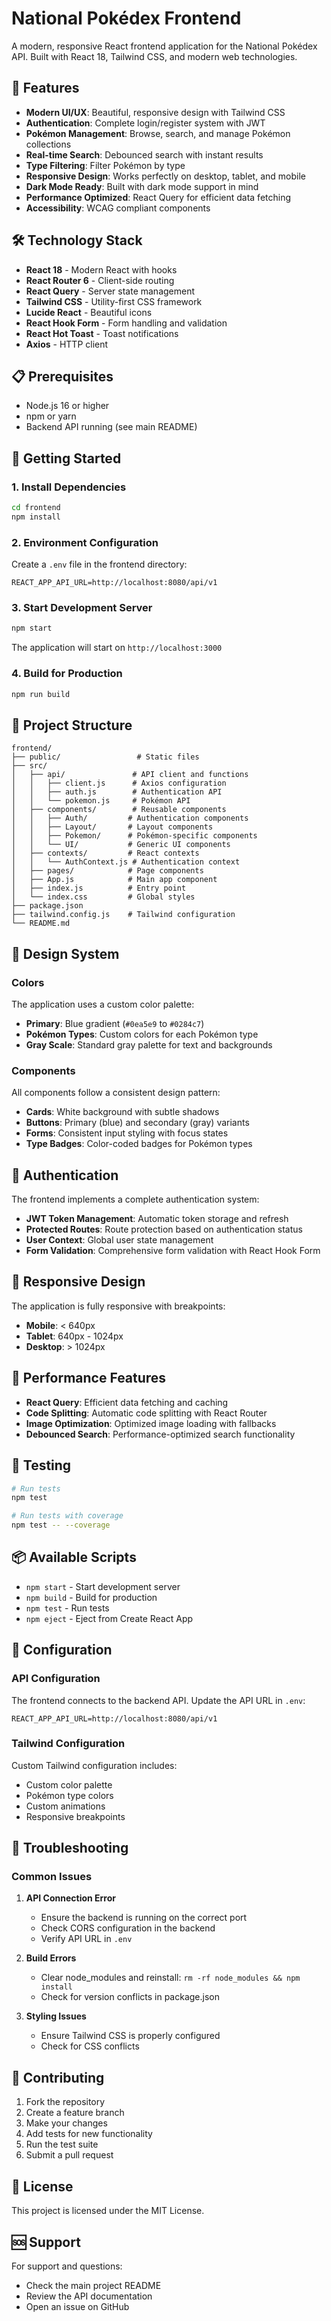 # National Pokédex Frontend

A modern, responsive React frontend application for the National Pokédex API. Built with React 18, Tailwind CSS, and modern web technologies.

## 🚀 Features

- **Modern UI/UX**: Beautiful, responsive design with Tailwind CSS
- **Authentication**: Complete login/register system with JWT
- **Pokémon Management**: Browse, search, and manage Pokémon collections
- **Real-time Search**: Debounced search with instant results
- **Type Filtering**: Filter Pokémon by type
- **Responsive Design**: Works perfectly on desktop, tablet, and mobile
- **Dark Mode Ready**: Built with dark mode support in mind
- **Performance Optimized**: React Query for efficient data fetching
- **Accessibility**: WCAG compliant components

## 🛠️ Technology Stack

- **React 18** - Modern React with hooks
- **React Router 6** - Client-side routing
- **React Query** - Server state management
- **Tailwind CSS** - Utility-first CSS framework
- **Lucide React** - Beautiful icons
- **React Hook Form** - Form handling and validation
- **React Hot Toast** - Toast notifications
- **Axios** - HTTP client

## 📋 Prerequisites

- Node.js 16 or higher
- npm or yarn
- Backend API running (see main README)

## 🚀 Getting Started

### 1. Install Dependencies

```bash
cd frontend
npm install
```

### 2. Environment Configuration

Create a `.env` file in the frontend directory:

```env
REACT_APP_API_URL=http://localhost:8080/api/v1
```

### 3. Start Development Server

```bash
npm start
```

The application will start on `http://localhost:3000`

### 4. Build for Production

```bash
npm run build
```

## 📁 Project Structure

```
frontend/
├── public/                 # Static files
├── src/
│   ├── api/               # API client and functions
│   │   ├── client.js      # Axios configuration
│   │   ├── auth.js        # Authentication API
│   │   └── pokemon.js     # Pokémon API
│   ├── components/        # Reusable components
│   │   ├── Auth/         # Authentication components
│   │   ├── Layout/       # Layout components
│   │   ├── Pokemon/      # Pokémon-specific components
│   │   └── UI/           # Generic UI components
│   ├── contexts/         # React contexts
│   │   └── AuthContext.js # Authentication context
│   ├── pages/            # Page components
│   ├── App.js            # Main app component
│   ├── index.js          # Entry point
│   └── index.css         # Global styles
├── package.json
├── tailwind.config.js    # Tailwind configuration
└── README.md
```

## 🎨 Design System

### Colors

The application uses a custom color palette:

- **Primary**: Blue gradient (`#0ea5e9` to `#0284c7`)
- **Pokémon Types**: Custom colors for each Pokémon type
- **Gray Scale**: Standard gray palette for text and backgrounds

### Components

All components follow a consistent design pattern:

- **Cards**: White background with subtle shadows
- **Buttons**: Primary (blue) and secondary (gray) variants
- **Forms**: Consistent input styling with focus states
- **Type Badges**: Color-coded badges for Pokémon types

## 🔐 Authentication

The frontend implements a complete authentication system:

- **JWT Token Management**: Automatic token storage and refresh
- **Protected Routes**: Route protection based on authentication status
- **User Context**: Global user state management
- **Form Validation**: Comprehensive form validation with React Hook Form

## 📱 Responsive Design

The application is fully responsive with breakpoints:

- **Mobile**: < 640px
- **Tablet**: 640px - 1024px
- **Desktop**: > 1024px

## 🚀 Performance Features

- **React Query**: Efficient data fetching and caching
- **Code Splitting**: Automatic code splitting with React Router
- **Image Optimization**: Optimized image loading with fallbacks
- **Debounced Search**: Performance-optimized search functionality

## 🧪 Testing

```bash
# Run tests
npm test

# Run tests with coverage
npm test -- --coverage
```

## 📦 Available Scripts

- `npm start` - Start development server
- `npm build` - Build for production
- `npm test` - Run tests
- `npm eject` - Eject from Create React App

## 🔧 Configuration

### API Configuration

The frontend connects to the backend API. Update the API URL in `.env`:

```env
REACT_APP_API_URL=http://localhost:8080/api/v1
```

### Tailwind Configuration

Custom Tailwind configuration includes:

- Custom color palette
- Pokémon type colors
- Custom animations
- Responsive breakpoints

## 🐛 Troubleshooting

### Common Issues

1. **API Connection Error**
   - Ensure the backend is running on the correct port
   - Check CORS configuration in the backend
   - Verify API URL in `.env`

2. **Build Errors**
   - Clear node_modules and reinstall: `rm -rf node_modules && npm install`
   - Check for version conflicts in package.json

3. **Styling Issues**
   - Ensure Tailwind CSS is properly configured
   - Check for CSS conflicts

## 🤝 Contributing

1. Fork the repository
2. Create a feature branch
3. Make your changes
4. Add tests for new functionality
5. Run the test suite
6. Submit a pull request

## 📄 License

This project is licensed under the MIT License.

## 🆘 Support

For support and questions:
- Check the main project README
- Review the API documentation
- Open an issue on GitHub 